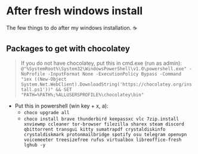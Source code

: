 # After fresh windows install
The few things to do after my windows installation. :coffee:

## Packages to get with chocolatey 
> If you do not have chocolatey, put this in cmd.exe (run as admin):
`@"%SystemRoot%\System32\WindowsPowerShell\v1.0\powershell.exe" -NoProfile -InputFormat None -ExecutionPolicy Bypass -Command "iex ((New-Object System.Net.WebClient).DownloadString('https://chocolatey.org/install.ps1'))" && SET "PATH=%PATH%;%ALLUSERSPROFILE%\chocolatey\bin"`

- Put this in powershell (win key + x, a):
  - `choco upgrade all`
  - `choco install brave thunderbird keepassxc vlc 7zip.install xnviewmp ccleaner tor-browser filezilla sharex steam discord qbittorrent transgui kitty sumatrapdf crystaldiskinfo crystaldiskmark protonmailbridge spotify osu telegram openvpn voicemeeter treesizefree rufus virtualbox libreoffice-fresh lghub -y`
